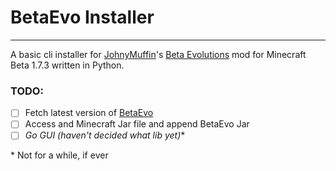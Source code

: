 # BetaEvo Installer

---

A basic cli installer for [JohnyMuffin](https://github.com/RhysB)'s [Beta Evolutions](https://evolutions.johnymuffin.com) mod for Minecraft Beta 1.7.3 written in Python.

### TODO:
- [ ] Fetch latest version of [BetaEvo](https://evolutions.johnymuffin.com)
- [ ] Access and Minecraft Jar file and append BetaEvo Jar
- [ ] *Go GUI (haven't decided what lib yet)*\*

\* Not for a while, if ever